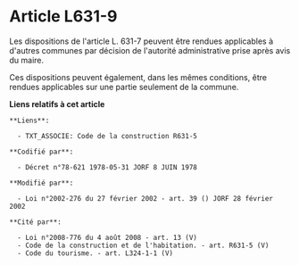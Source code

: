 # Article L631-9

Les dispositions de l'article L. 631-7 peuvent être rendues applicables à d'autres communes par décision de l'autorité
administrative prise après avis du maire.

Ces dispositions peuvent également, dans les mêmes conditions, être rendues applicables sur une partie seulement de la
commune.

**Liens relatifs à cet article**

	**Liens**:

	  - TXT_ASSOCIE: Code de la construction R631-5

	**Codifié par**:

	  - Décret n°78-621 1978-05-31 JORF 8 JUIN 1978

	**Modifié par**:

	  - Loi n°2002-276 du 27 février 2002 - art. 39 () JORF 28 février 2002

	**Cité par**:

	  - Loi n°2008-776 du 4 août 2008 - art. 13 (V)
	  - Code de la construction et de l'habitation. - art. R631-5 (V)
	  - Code du tourisme. - art. L324-1-1 (V)
